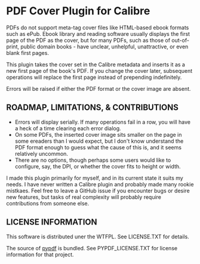 PDF Cover Plugin for Calibre
============================

PDFs do not support meta-tag cover files like HTML-based ebook formats such as ePub. Ebook library and reading software usually displays the first page of the PDF as the cover, but for many PDFs, such as those of out-of-print, public domain books - have unclear, unhelpful, unattractive, or even blank first pages.

This plugin takes the cover set in the Calibre metadata and inserts it as a new first page of the book's PDF. If you change the cover later, subsequent operations will replace the first page instead of prepending indefinitely.

Errors will be raised if either the PDF format or the cover image are absent.

ROADMAP, LIMITATIONS, & CONTRIBUTIONS
---------------------
- Errors will display serially. If many operations fail in a row, you will have a heck of a time clearing each error dialog.
- On some PDFs, the inserted cover image sits smaller on the page in some ereaders than I would expect, but I don't know understand the PDF format enough to guess what the cause of this is, and it seems relatively uncommon.
- There are no options, though perhaps some users would like to configure, say, the DPI, or whether the cover fits to height or width.

I made this plugin primarily for myself, and in its current state it suits my needs. I have never written a Calibre plugin and probably made many rookie mistkaes. Feel free to leave a GitHub issue if you encounter bugs or desire new features, but tasks of real complexity will probably require contributions from someone else.


LICENSE INFORMATION
-------------------

This software is distributed uner the WTFPL. See LICENSE.TXT for details.

The source of [pypdf](https://github.com/py-pdf/pypdf) is bundled. See PYPDF_LICENSE.TXT for license information for that project.
